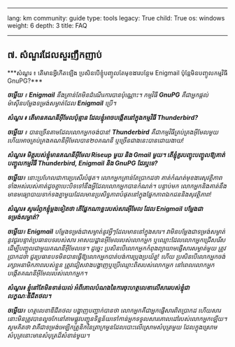 

---

lang: km
community: guide
type: tools
legacy: True
child: True
os: windows
weight: 6
depth: 3
title: FAQ

---

## ៧. សំណួរដែលសួរញឹកញាប់  ##

<div class="background" markdown="1"> 
***សំណួរ ៖ តើមានអ្វីកើតឡើង ប្រសិនបើខ្ញុំបញ្ចូលតែមុខងារបន្ថែម Enigmail ប៉ុន្តែមិនបញ្ចូលកម្មវិធី GnuPG?***

***ចម្លើយ** ៖ **Enigmail** នឹងគ្រាន់តែមិនដំណើរការបានប៉ុណ្ណោះ។ កម្មវិធី **GnuPG** គឺជាអ្នកផ្តល់ម៉ាស៊ីនបម្លែងទម្រង់សម្ងាត់ដែល **Enigmail** ប្រើ។*

***សំណួរ ៖ តើមានគណនីអ៊ីមែលប៉ុន្មាន ដែលខ្ញុំអាចបង្កើតនៅក្នុងកម្មវិធី Thunderbird?***

***ចម្លើយ** ៖ បានច្រើនតាមដែលលោកអ្នកចង់បាន! **Thunderbird** គឺជាកម្មវិធីគ្រប់គ្រងអ៊ីមែលមួយ ហើយអាចគ្រប់គ្រងគណនីអ៊ីមែលបាន២០គណនី ឬច្រើនជាងនេះបានដោយងាយ!* 

***សំណួរ៖ មិត្តរបស់ខ្ញុំមានគណនីអ៊ីមែល Riseup មួយ និង Gmail មួយ។ តើខ្ញុំគួរបញ្ចុះបញ្ចូលឱ្យគាត់បញ្ចូលកម្មវិធី Thunderbird, Enigmail និង GnuPG ដែរឬទេ?*** 

***ចម្លើយ**៖ នោះប្រហែលជាការប្រសើរបំផុត។ លោកអ្នកគ្រាន់តែប្រាកដថា គាត់កំណត់មុខងារសុវត្ថិភាពទាំងអស់របស់គាត់ដូចគ្នាបេះបិទទៅនឹងអ្វីដែលលោកអ្នកបានកំណត់។ បន្ទាប់មក លោកអ្នកនិងគាត់នឹងមានមធ្យោបាយទាក់ទងគ្នាមួយដែលមានប្រសិទ្ធភាពបំផុតនៅក្នុងផ្នែកភាពឯកជននិងសុវត្ថិភាព!*

***សំណួរ៖ សូមរំឭកខ្ញុំម្តងទៀតថា តើផ្នែកណាខ្លះរបស់សារអ៊ីមែល ដែល Enigmail បម្លែងជាទម្រង់សម្ងាត់?***

***ចម្លើយ**៖ **Enigmail** បម្លែងទម្រង់ជាសម្ងាត់នូវអ្វីៗដែលមាននៅក្នុងសារ។ វាមិនបម្លែងជាទម្រង់សម្ងាត់ នូវជួរបន្ទាត់ប្រធានបទរបស់សារ អាសយដ្ឋានអ៊ីមែលរបស់លោកអ្នក ឬឈ្មោះដែលលោកអ្នកជ្រើសរើសដើម្បីបញ្ចូលជាមួយគណនីអ៊ីមែលទេ។ ដូច្នេះ ប្រសិនបើលោកអ្នកកំពុងព្យាយាមផ្ញើសារសម្ងាត់មួយ ត្រូវប្រាកដថា ជួរប្រធានបទមិនបានធ្វើឱ្យលោកអ្នកបាត់បង់ការប្រុងប្រយ័ត្ន! ហើយ ប្រសិនបើលោកអ្នកចង់រក្សាអនាមិកភាពរបស់ខ្លួន ត្រូវជៀសវាងបង្ហាញឬប្រើឈ្មោះពិតរបស់លោកអ្នក នៅពេលលោកអ្នកបង្កើតគណនីអ៊ីមែលរបស់លោកអ្នក។* 

***សំណួរ៖ ខ្ញុំនៅតែមិនទាន់យល់ អំពីគោលបំណងនៃការចុះហត្ថលេខាលើសាររបស់ខ្ញុំជាលក្ខណៈឌីជីតថល។***

***ចម្លើយ**៖ ហត្ថលេខាឌីជីតថល បង្ហាញបញ្ជាក់បានថា លោកអ្នកគឺជាអ្នកផ្ញើសារពិតប្រាកដ  ហើយសារនោះមិនត្រូវបានលួចកែនៅតាមផ្លូវបញ្ជូនទិន្នន័យទៅកាន់អ្នកទទួលសារគោលដៅរបស់លោកអ្នកឡើយ។ សូមគិតថា វាគឺជាទម្រង់អេឡិកត្រូនិកនៃត្រាក្រមួនដែលបោះលើស្រោមសំបុត្រមួយ ដែលក្នុងស្រោមសំបុត្រនោះមានសំបុត្រដ៏សំខាន់មួយ។*

</div>

